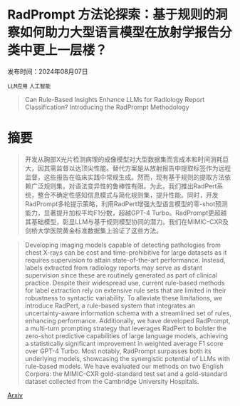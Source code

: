 # RadPrompt 方法论探索：基于规则的洞察如何助力大型语言模型在放射学报告分类中更上一层楼？

发布时间：2024年08月07日

`LLM应用` `人工智能`

> Can Rule-Based Insights Enhance LLMs for Radiology Report Classification? Introducing the RadPrompt Methodology

# 摘要

> 开发从胸部X光片检测病理的成像模型对大型数据集而言成本和时间消耗巨大，因其需监督以达顶尖性能。替代方案是从放射报告中提取标签作为远程监督，这些报告在临床实践中常规生成。然而，现有基于规则的提取方法依赖广泛规则集，对语法变异性的鲁棒性有限。为此，我们推出RadPert系统，整合不确定性感知信息模式与简化规则集，提升性能。同时，开发RadPrompt多轮提示策略，利用RadPert增强大型语言模型的零-shot预测能力，显著提升加权平均F1分数，超越GPT-4 Turbo。RadPrompt更超越其基础模型，彰显LLM与基于规则模型协同的潜力。我们在MIMIC-CXR及剑桥大学医院黄金标准数据集上验证了这些方法。

> Developing imaging models capable of detecting pathologies from chest X-rays can be cost and time-prohibitive for large datasets as it requires supervision to attain state-of-the-art performance. Instead, labels extracted from radiology reports may serve as distant supervision since these are routinely generated as part of clinical practice. Despite their widespread use, current rule-based methods for label extraction rely on extensive rule sets that are limited in their robustness to syntactic variability. To alleviate these limitations, we introduce RadPert, a rule-based system that integrates an uncertainty-aware information schema with a streamlined set of rules, enhancing performance. Additionally, we have developed RadPrompt, a multi-turn prompting strategy that leverages RadPert to bolster the zero-shot predictive capabilities of large language models, achieving a statistically significant improvement in weighted average F1 score over GPT-4 Turbo. Most notably, RadPrompt surpasses both its underlying models, showcasing the synergistic potential of LLMs with rule-based models. We have evaluated our methods on two English Corpora: the MIMIC-CXR gold-standard test set and a gold-standard dataset collected from the Cambridge University Hospitals.

[Arxiv](https://arxiv.org/abs/2408.04121)